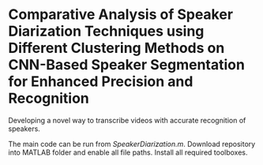 # Comparative Analysis of Speaker Diarization Techniques using Different Clustering Methods on CNN-Based Speaker Segmentation for Enhanced Precision and Recognition
Developing a novel way to transcribe videos with accurate recognition of speakers.

The main code can be run from *SpeakerDiarization.m*. Download repository into MATLAB folder and enable all file paths. Install all required toolboxes.
